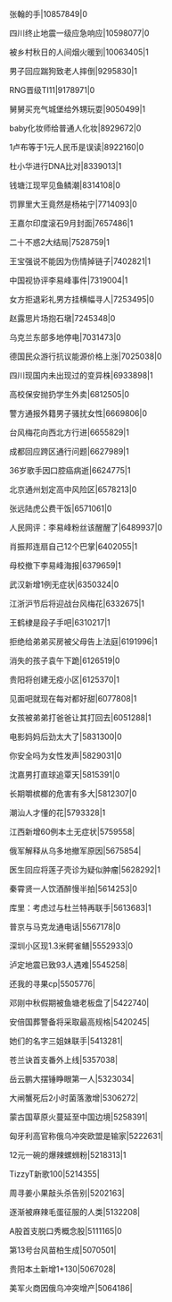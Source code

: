 张翰的手|10857849|0

四川终止地震一级应急响应|10598077|0

被乡村秋日的人间烟火暖到|10063405|1

男子回应踹狗致老人摔倒|9295830|1

RNG晋级TI11|9178971|0

舅舅买充气城堡给外甥玩耍|9050499|1

baby化妆师给普通人化妆|8929672|0

1卢布等于1元人民币是误读|8922160|0

杜小华进行DNA比对|8339013|1

钱塘江现罕见鱼鳞潮|8314108|0

罚罪里大王竟然是杨祐宁|7714093|0

王嘉尔印度滚石9月封面|7657486|1

二十不惑2大结局|7528759|1

王宝强说不能因为伤情掉链子|7402821|1

中国视协评李易峰事件|7319004|1

女方拒退彩礼男方挂横幅寻人|7253495|0

赵露思片场抱石墩|7245348|0

乌克兰东部多地停电|7031473|0

德国民众游行抗议能源价格上涨|7025038|0

四川现国内未出现过的变异株|6933898|1

高校保安抛扔学生外卖|6812505|0

警方通报外籍男子骚扰女性|6669806|0

台风梅花向西北方行进|6655829|1

成都回应跨区通行问题|6627989|1

36岁歌手因口腔癌病逝|6624775|1

北京通州划定高中风险区|6578213|0

张远陆虎公费干饭|6571061|0

人民网评：李易峰粉丝该醒醒了|6489937|0

肖振邦连扇自己12个巴掌|6402055|1

母校撤下李易峰海报|6379659|1

武汉新增1例无症状|6350324|0

江浙沪节后将迎战台风梅花|6332675|1

王鹤棣是段子手吧|6310217|1

拒绝给弟弟买房被父母告上法庭|6191996|1

消失的孩子袁午下跪|6126519|0

贵阳将创建无疫小区|6125370|1

见面吧就现在每对都好甜|6077808|1

女孩被弟弟打爸爸让其打回去|6051288|1

电影妈妈后劲太大了|5831300|0

你安全吗为女性发声|5829031|0

沈嘉男打直球追覃天|5815391|0

长期嚼槟榔的危害有多大|5812307|0

潮汕人才懂的花|5793328|1

江西新增60例本土无症状|5759558|

俄军解释从乌多地撤军原因|5675854|

医生回应将莲子壳诊为疑似肿瘤|5628292|1

秦霄贤一人饮酒醉慢半拍|5614253|0

库里：考虑过与杜兰特再联手|5613683|1

普京与马克龙通电话|5567178|0

深圳小区现1.3米鳄雀鳝|5552933|0

泸定地震已致93人遇难|5545258|

还我的寻果cp|5505776|

邓刚中秋假期被鱼塘老板盘了|5422740|

安倍国葬警备将采取最高规格|5420245|

她们的名字三姐妹联手|5413281|

苍兰诀首支番外上线|5357038|

岳云鹏大摆锤睁眼第一人|5323034|

大闸蟹死后2小时菌落激增|5306272|

蒙古国草原火蔓延至中国边境|5258391|

匈牙利高官称俄乌冲突欧盟是输家|5222631|

12元一碗的爆辣螺蛳粉|5218313|1

TizzyT新歌100|5214355|

周寻姜小果敲头杀告别|5202163|

逐渐被麻辣毛蛋征服的人类|5132208|

A股首支脱口秀概念股|5111165|0

第13号台风苗柏生成|5070501|

贵阳本土新增1+130|5067028|

美军火商因俄乌冲突增产|5064186|

